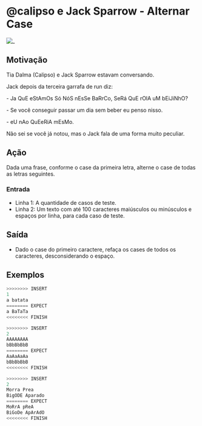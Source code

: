 # @calipso e Jack Sparrow - Alternar Case

![_](cover.jpg)

## Motivação

Tia Dalma (Calipso) e Jack Sparrow estavam conversando.

Jack depois da terceira garrafa de run diz:

\- Ja QuE eStAmOs Só NóS nEsSe BaRrCo, SeRá QuE rOlA uM bEiJiNhO?

\- Se você conseguir passar um dia sem beber eu penso nisso.

\- eU nAo QuEeRiA mEsMo.

Não sei se você já notou, mas o Jack fala de uma forma muito peculiar.

## Ação

Dada uma frase, conforme o case da primeira letra, alterne o case de todas as letras seguintes.

### Entrada

* Linha 1: A quantidade de casos de teste.
* Linha 2: Um texto com até 100 caracteres maiúsculos ou minúsculos e espaços por linha, para cada caso de teste.

## Saída

* Dado o case do primeiro caractere, refaça os cases de todos os caracteres, desconsiderando o espaço.

## Exemplos

``` py
>>>>>>>> INSERT
1
a batata
======== EXPECT
a BaTaTa
<<<<<<<< FINISH
```

```py
>>>>>>>> INSERT
2
AAAAAAAA
bBbBbBbB
======== EXPECT
AaAaAaAa
bBbBbBbB
<<<<<<<< FINISH
```

```py
>>>>>>>> INSERT
2
Morra Prea
BigODE Aparado
======== EXPECT
MoRrA pReA
BiGoDe ApArAdO
<<<<<<<< FINISH
```
